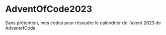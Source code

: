 # AdventOfCode2023
Sans prétention, mes codes pour résoudre le calendrier de l'avent 2023 de AdventofCode
